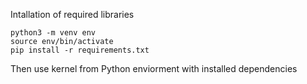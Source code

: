 Intallation of required libraries
```
python3 -m venv env
source env/bin/activate
pip install -r requirements.txt
```
Then use kernel from Python enviorment with installed dependencies